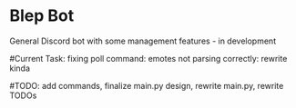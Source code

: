 # Blep Bot
 General Discord bot with some management features - in development

#Current Task: fixing poll command: emotes not parsing correctly: rewrite kinda

#TODO: add commands, finalize main.py design, rewrite main.py, rewrite TODOs
